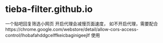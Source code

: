 # tieba-filter.github.io
 一个贴吧回复筛选小网页
开启代理会减慢页面速度，
如不开启代理，需要配合https://chrome.google.com/webstore/detail/allow-cors-access-control/lhobafahddgcelffkeicbaginigeejlf
使用
